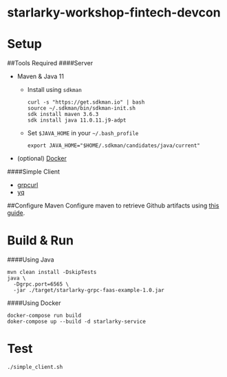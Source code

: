 # starlarky-workshop-fintech-devcon

# Setup
##Tools Required
####Server
- Maven & Java 11
    -  Install using `sdkman` 
        ```shell
        curl -s "https://get.sdkman.io" | bash
        source ~/.sdkman/bin/sdkman-init.sh
        sdk install maven 3.6.3
        sdk install java 11.0.11.j9-adpt
        ```
    - Set `$JAVA_HOME` in your `~/.bash_profile`
        ```shell
        export JAVA_HOME="$HOME/.sdkman/candidates/java/current"
        ```

- (optional) [Docker](https://docs.docker.com/get-docker/)

####Simple Client
- [grpcurl](https://github.com/fullstorydev/grpcurl#installation)
- [yq](https://github.com/fullstorydev/grpcurl#installation)

##Configure Maven
Configure maven to retrieve Github artifacts using [this guide](https://github.com/verygoodsecurity/starlarky/blob/master/README.md#developer-setup).

# Build & Run

####Using Java

```shell
mvn clean install -DskipTests
java \
  -Dgrpc.port=6565 \
  -jar ./target/starlarky-grpc-faas-example-1.0.jar
```

####Using Docker

```
docker-compose run build
doker-compose up --build -d starlarky-service
```


# Test
```shell
./simple_client.sh
```
